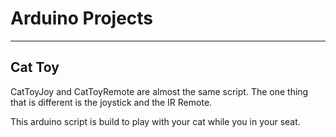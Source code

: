 # Arduino Projects
---
## Cat Toy

CatToyJoy and CatToyRemote are almost the same script. The one thing that is different is the joystick and the IR Remote.

This arduino script is build to play with your cat while you in your seat. 
